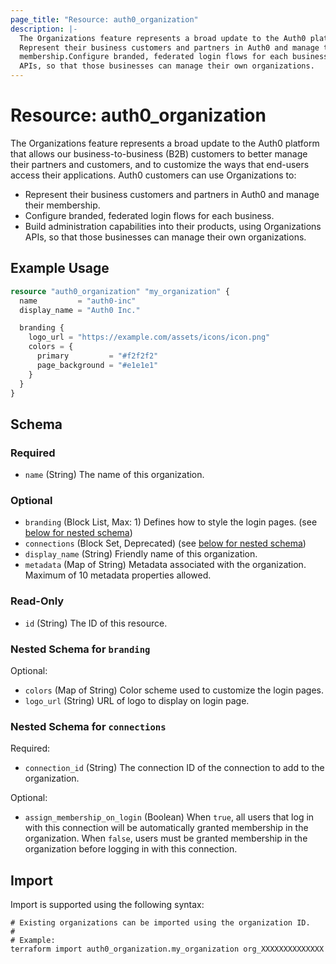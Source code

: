 ```yaml
---
page_title: "Resource: auth0_organization"
description: |-
  The Organizations feature represents a broad update to the Auth0 platform that allows our business-to-business (B2B) customers to better manage their partners and customers, and to customize the ways that end-users access their applications. Auth0 customers can use Organizations to:
  Represent their business customers and partners in Auth0 and manage their
  membership.Configure branded, federated login flows for each business.Build administration capabilities into their products, using Organizations
  APIs, so that those businesses can manage their own organizations.
---
```


# Resource: auth0_organization

The Organizations feature represents a broad update to the Auth0 platform that allows our business-to-business (B2B) customers to better manage their partners and customers, and to customize the ways that end-users access their applications. Auth0 customers can use Organizations to:

  - Represent their business customers and partners in Auth0 and manage their
    membership.
  - Configure branded, federated login flows for each business.
  - Build administration capabilities into their products, using Organizations
    APIs, so that those businesses can manage their own organizations.

## Example Usage

```terraform
resource "auth0_organization" "my_organization" {
  name         = "auth0-inc"
  display_name = "Auth0 Inc."

  branding {
    logo_url = "https://example.com/assets/icons/icon.png"
    colors = {
      primary         = "#f2f2f2"
      page_background = "#e1e1e1"
    }
  }
}
```

<!-- schema generated by tfplugindocs -->
## Schema

### Required

- `name` (String) The name of this organization.

### Optional

- `branding` (Block List, Max: 1) Defines how to style the login pages. (see [below for nested schema](#nestedblock--branding))
- `connections` (Block Set, Deprecated) (see [below for nested schema](#nestedblock--connections))
- `display_name` (String) Friendly name of this organization.
- `metadata` (Map of String) Metadata associated with the organization. Maximum of 10 metadata properties allowed.

### Read-Only

- `id` (String) The ID of this resource.

<a id="nestedblock--branding"></a>
### Nested Schema for `branding`

Optional:

- `colors` (Map of String) Color scheme used to customize the login pages.
- `logo_url` (String) URL of logo to display on login page.


<a id="nestedblock--connections"></a>
### Nested Schema for `connections`

Required:

- `connection_id` (String) The connection ID of the connection to add to the organization.

Optional:

- `assign_membership_on_login` (Boolean) When `true`, all users that log in with this connection will be automatically granted membership in the organization. When `false`, users must be granted membership in the organization before logging in with this connection.

## Import

Import is supported using the following syntax:

```shell
# Existing organizations can be imported using the organization ID.
#
# Example:
terraform import auth0_organization.my_organization org_XXXXXXXXXXXXXX
```

